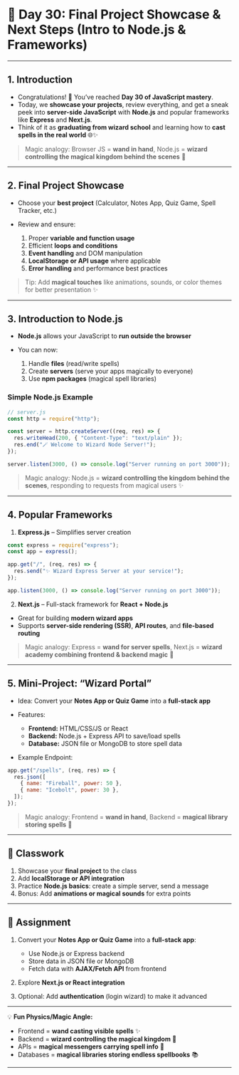 
# 📘 Day 30: Final Project Showcase & Next Steps (Intro to Node.js & Frameworks)

---

## **1. Introduction**

- Congratulations! 🎉 You’ve reached **Day 30 of JavaScript mastery**.
- Today, we **showcase your projects**, review everything, and get a sneak peek into **server-side JavaScript** with **Node.js** and popular frameworks like **Express** and **Next.js**.
- Think of it as **graduating from wizard school** and learning how to **cast spells in the real world** 🌐✨

> Magic analogy: Browser JS = **wand in hand**, Node.js = **wizard controlling the magical kingdom behind the scenes** 🏰

---

## **2. Final Project Showcase**

- Choose your **best project** (Calculator, Notes App, Quiz Game, Spell Tracker, etc.)
- Review and ensure:

  1. Proper **variable and function usage**
  2. Efficient **loops and conditions**
  3. **Event handling** and DOM manipulation
  4. **LocalStorage or API usage** where applicable
  5. **Error handling** and performance best practices

> Tip: Add **magical touches** like animations, sounds, or color themes for better presentation ✨

---

## **3. Introduction to Node.js**

- **Node.js** allows your JavaScript to **run outside the browser**
- You can now:

  1. Handle **files** (read/write spells)
  2. Create **servers** (serve your apps magically to everyone)
  3. Use **npm packages** (magical spell libraries)

### Simple Node.js Example

```javascript
// server.js
const http = require("http");

const server = http.createServer((req, res) => {
  res.writeHead(200, { "Content-Type": "text/plain" });
  res.end("🪄 Welcome to Wizard Node Server!");
});

server.listen(3000, () => console.log("Server running on port 3000"));
```

> Magic analogy: Node.js = **wizard controlling the kingdom behind the scenes**, responding to requests from magical users ✨

---

## **4. Popular Frameworks**

1. **Express.js** – Simplifies server creation

```javascript
const express = require("express");
const app = express();

app.get("/", (req, res) => {
  res.send("✨ Wizard Express Server at your service!");
});

app.listen(3000, () => console.log("Server running on port 3000"));
```

2. **Next.js** – Full-stack framework for **React + Node.js**

- Great for building **modern wizard apps**
- Supports **server-side rendering (SSR)**, **API routes**, and **file-based routing**

> Magic analogy: Express = **wand for server spells**, Next.js = **wizard academy combining frontend & backend magic** 🏰

---

## **5. Mini-Project: “Wizard Portal”**

- Idea: Convert your **Notes App or Quiz Game** into a **full-stack app**
- Features:

  - **Frontend:** HTML/CSS/JS or React
  - **Backend:** Node.js + Express API to save/load spells
  - **Database:** JSON file or MongoDB to store spell data

- Example Endpoint:

```javascript
app.get("/spells", (req, res) => {
  res.json([
    { name: "Fireball", power: 50 },
    { name: "Icebolt", power: 30 },
  ]);
});
```

> Magic analogy: Frontend = **wand in hand**, Backend = **magical library storing spells** 🏰

---

## 🎯 Classwork

1. Showcase your **final project** to the class
2. Add **localStorage or API integration**
3. Practice **Node.js basics**: create a simple server, send a message
4. Bonus: Add **animations or magical sounds** for extra points

---

## 📝 Assignment

1. Convert your **Notes App or Quiz Game** into a **full-stack app**:

   - Use Node.js or Express backend
   - Store data in JSON file or MongoDB
   - Fetch data with **AJAX/Fetch API** from frontend

2. Explore **Next.js or React integration**
3. Optional: Add **authentication** (login wizard) to make it advanced

---

💡 **Fun Physics/Magic Angle:**

- Frontend = **wand casting visible spells** ✨
- Backend = **wizard controlling the magical kingdom** 🏰
- APIs = **magical messengers carrying spell info** 🦉
- Databases = **magical libraries storing endless spellbooks** 📚

---
